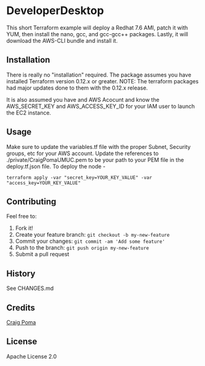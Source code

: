 # DeveloperDesktop

This short Terraform example will deploy a Redhat 7.6 AMI, patch it with YUM, then install the nano, gcc, and gcc-gcc++ packages. Lastly, it will download the AWS-CLI bundle and install it.

## Installation

There is really no "installation" required. The package assumes you have installed Terraform version 0.12.x or greater. NOTE: The terraform packages had major updates done to them with the 0.12.x release. 

It is also assumed you have and AWS Acocunt and know the AWS_SECRET_KEY and AWS_ACCESS_KEY_ID for your IAM user to launch the EC2 instance.

## Usage
Make sure to update the variables.tf file with the proper Subnet, Security groups, etc for your AWS account.
Update the references to ./private/CraigPomaUMUC.pem to be your path to your PEM file in the deploy.tf.json file.
To deploy the node - 
```
terraform apply -var "secret_key=YOUR_KEY_VALUE" -var "access_key=YOUR_KEY_VALUE"
```

## Contributing
Feel free to:
1. Fork it!
2. Create your feature branch: `git checkout -b my-new-feature`
3. Commit your changes: `git commit -am 'Add some feature'`
4. Push to the branch: `git push origin my-new-feature`
5. Submit a pull request 

## History
See CHANGES.md

## Credits
[Craig Poma](https://github.com/cpoma)

## License
Apache License 2.0
